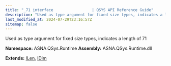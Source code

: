 ```yaml
---
title: "_71 interface                 | QSYS API Reference Guide"
description: "Used as type argument for fixed size types, indicates a length of 71  "
last_modified_at: 2024-07-29T23:16:57Z
sitemap: false
---
```


Used as type argument for fixed size types, indicates a length of 71 

**Namespace:** ASNA.QSys.Runtime
**Assembly:** ASNA.QSys.Runtime.dll

**Extends:** [ILen](/reference/runtime/qsys-runtime/i-len.html), [IDim](/reference/runtime/qsys-runtime/i-dim.html)
<br>
<br>
